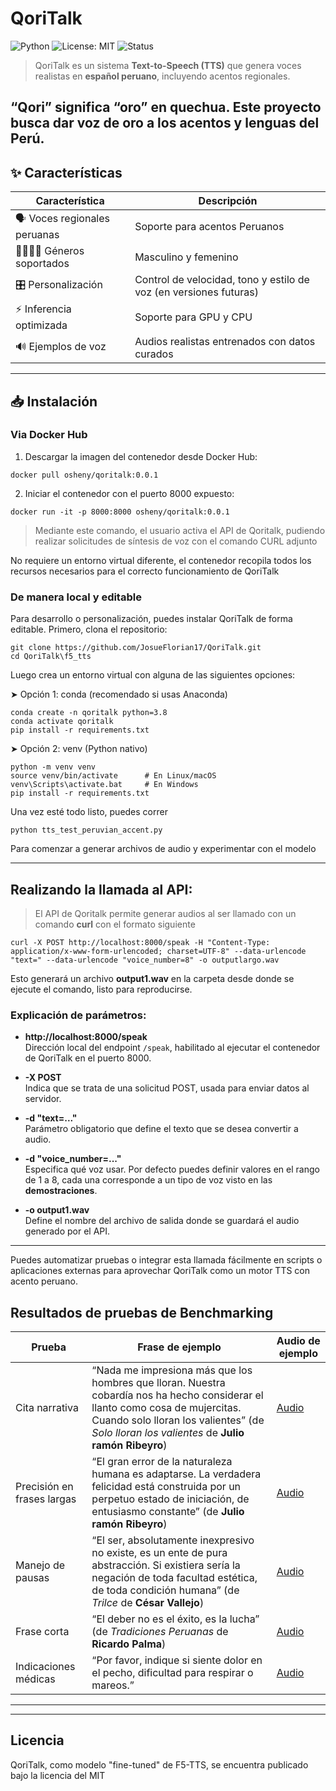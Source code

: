 # QoriTalk
![Python](https://img.shields.io/badge/Python-3.8%2B-blue)
![License: MIT](https://img.shields.io/badge/License-MIT-green.svg)
![Status](https://img.shields.io/badge/status-en%20desarrollo-yellow)

> QoriTalk es un sistema **Text-to-Speech (TTS)** que genera voces realistas en **español peruano**, incluyendo acentos regionales.

“Qori” significa “oro” en quechua. Este proyecto busca dar voz de oro a los acentos y lenguas del Perú.
---

## ✨ Características

| Característica                  | Descripción                                                                 |
|-------------------------------|-----------------------------------------------------------------------------|
| 🗣️ Voces regionales peruanas  | Soporte para acentos Peruanos                                                |
| 👨‍👩‍👧‍👦 Géneros soportados       | Masculino y femenino                                                       |
| 🎛️ Personalización            | Control de velocidad, tono y estilo de voz (en versiones futuras)          |
| ⚡ Inferencia optimizada       | Soporte para GPU y CPU                                                     |
| 🔊 Ejemplos de voz             | Audios realistas entrenados con datos curados                              |

---

## 📥 Instalación

### Via Docker Hub
1. Descargar la imagen del contenedor desde Docker Hub:

```
docker pull osheny/qoritalk:0.0.1
```

2. Iniciar el contenedor con el puerto 8000 expuesto:
```
docker run -it -p 8000:8000 osheny/qoritalk:0.0.1
```

> Mediante este comando, el usuario activa el API de Qoritalk, pudiendo realizar solicitudes de síntesis de voz con el comando CURL adjunto

No requiere un entorno virtual diferente, el contenedor recopila todos los recursos necesarios para el correcto funcionamiento de QoriTalk

### De manera local y editable
Para desarrollo o personalización, puedes instalar QoriTalk de forma editable. Primero, clona el repositorio:
```
git clone https://github.com/JosueFlorian17/QoriTalk.git
cd QoriTalk\f5_tts
```
Luego crea un entorno virtual con alguna de las siguientes opciones:

➤ Opción 1: conda (recomendado si usas Anaconda)
```
conda create -n qoritalk python=3.8
conda activate qoritalk
pip install -r requirements.txt
```

➤ Opción 2: venv (Python nativo)

```
python -m venv venv
source venv/bin/activate      # En Linux/macOS
venv\Scripts\activate.bat     # En Windows
pip install -r requirements.txt

```
Una vez esté todo listo, puedes correr
```
python tts_test_peruvian_accent.py
```
Para comenzar a generar archivos de audio y experimentar con el modelo

---
## Realizando la llamada al API:
> El API de Qoritalk permite generar audios al ser llamado con un comando **curl** con el formato siguiente
```
curl -X POST http://localhost:8000/speak -H "Content-Type: application/x-www-form-urlencoded; charset=UTF-8" --data-urlencode "text=" --data-urlencode "voice_number=8" -o outputlargo.wav
```

Esto generará un archivo **output1.wav** en la carpeta desde donde se ejecute el comando, listo para reproducirse.

### Explicación de parámetros:

- **http://localhost:8000/speak**  
  Dirección local del endpoint `/speak`, habilitado al ejecutar el contenedor de QoriTalk en el puerto 8000.

- **-X POST**  
  Indica que se trata de una solicitud POST, usada para enviar datos al servidor.

- **-d "text=..."**  
  Parámetro obligatorio que define el texto que se desea convertir a audio.

- **-d "voice_number=..."**  
  Especifica qué voz usar. Por defecto puedes definir valores en el rango de 1 a 8, cada una corresponde a un tipo de voz visto en las **demostraciones**.

- **-o output1.wav**  
  Define el nombre del archivo de salida donde se guardará el audio generado por el API.

---

Puedes automatizar pruebas o integrar esta llamada fácilmente en scripts o aplicaciones externas para aprovechar QoriTalk como un motor TTS con acento peruano.


## Resultados de pruebas de Benchmarking

| Prueba                          | Frase de ejemplo                                                                                   | Audio de ejemplo                        |
|--------------------------------|--------------------------------------------------------------------------------------------------|---------------------------------------|
| Cita narrativa           | “Nada me impresiona más que los hombres que lloran. Nuestra cobardía nos ha hecho considerar el llanto como cosa de mujercitas. Cuando solo lloran los valientes” (de *Solo lloran los valientes* de **Julio ramón Ribeyro**) | [Audio](ruta-o-link-al-audio1.wav)    |
| Precisión en frases largas   | “El gran error de la naturaleza humana es adaptarse. La verdadera felicidad está construida por un perpetuo estado de iniciación, de entusiasmo constante” (de **Julio ramón Ribeyro**)            | [Audio](ruta-o-link-al-audio2.wav)    |
| Manejo de pausas   | “El ser, absolutamente inexpresivo no existe, es un ente de pura abstracción. Si existiera sería la negación de toda facultad estética, de toda condición humana”    (de *Trilce* de **César Vallejo**)            | [Audio](ruta-o-link-al-audio3.wav)    |
| Frase corta | “El deber no es el éxito, es la lucha” (de *Tradiciones Peruanas* de **Ricardo Palma**)| [Audio](ruta-o-link-al-audio4.wav)    |
| Indicaciones médicas | “Por favor, indique si siente dolor en el pecho, dificultad para respirar o mareos.”| [Audio](ruta-o-link-al-audio4.wav)    |

---



---
## Licencia
QoriTalk, como modelo "fine-tuned" de F5-TTS, se encuentra publicado bajo la licencia del MIT 
